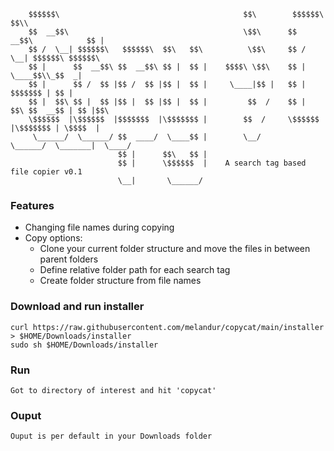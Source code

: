         $$$$$$\                                         $$\        $$$$$$\             $$\\   
        $$  __$$\                                       \$$\      $$  __$$\            $$ |   
        $$ /  \__| $$$$$$\   $$$$$$\  $$\   $$\          \$$\     $$ /  \__| $$$$$$\ $$$$$$\   
        $$ |      $$  __$$\ $$  __$$\ $$ |  $$ |    $$$$\ \$$\    $$ |       \____$$\\_$$  _|  
        $$ |      $$ /  $$ |$$ /  $$ |$$ |  $$ |     \____|$$ |   $$ |       $$$$$$$ | $$ |    
        $$ |  $$\ $$ |  $$ |$$ |  $$ |$$ |  $$ |         $$  /    $$ |  $$\ $$  __$$ | $$ |$$\ 
        \$$$$$$  |\$$$$$$  |$$$$$$$  |\$$$$$$$ |        $$  /     \$$$$$$  |\$$$$$$$ | \$$$$  |
         \______/  \______/ $$  ____/  \____$$ |        \__/       \______/  \_______|  \____/ 
                            $$ |      $$\   $$ |                                        
                            $$ |      \$$$$$$  |    A search tag based file copier v0.1   
                            \__|       \______/                                         

### Features

- Changing file names during copying
- Copy options:
  - Clone your current folder structure and move the files in between parent folders
  - Define relative folder path for each search tag
  - Create folder structure from file names


### Download and run installer

    curl https://raw.githubusercontent.com/melandur/copycat/main/installer > $HOME/Downloads/installer
    sudo sh $HOME/Downloads/installer

### Run
    
    Got to directory of interest and hit 'copycat'

### Ouput
    
    Ouput is per default in your Downloads folder